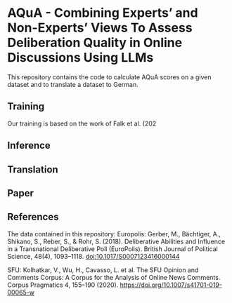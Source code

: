 # AQuA - Combining Experts’ and Non-Experts’ Views To Assess Deliberation Quality in Online Discussions Using LLMs
This repository contains the code to calculate AQuA scores on a given dataset and to translate a dataset to German.

## Training
Our training is based on the work of Falk et al. (202

## Inference

## Translation

## Paper


## References 
The data contained in this repository: 
Europolis: Gerber, M., Bächtiger, A., Shikano, S., Reber, S., & Rohr, S. (2018). Deliberative Abilities and Influence in a Transnational Deliberative Poll (EuroPolis). British Journal of Political Science, 48(4), 1093–1118. [doi:10.1017/S0007123416000144](https://doi.org/10.1017/S0007123416000144)

SFU: Kolhatkar, V., Wu, H., Cavasso, L. et al. The SFU Opinion and Comments Corpus: A Corpus for the Analysis of Online News Comments. Corpus Pragmatics 4, 155–190 (2020). https://doi.org/10.1007/s41701-019-00065-w
